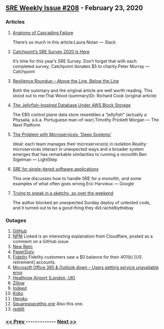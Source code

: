 ## [SRE Weekly Issue #208](https://sreweekly.com/sre-weekly-issue-208/) - February 23, 2020
### Articles

1. [Anatomy of Cascading Failure ](https://www.infoq.com/articles/anatomy-cascading-failure/)

    There’s so much in this article:Laura Nolan — Slack
1. [Catchpoint’s SRE Survey 2020 Is Here](https://blog.catchpoint.com/2020/01/30/catchpoints-sre-survey-2020-is-here/)

    It’s time for this year’s SRE Survey. Don’t forget that with each completed survey, Catchpoint donates $5 to charity.Peter Murray — Catchpoint
1. [Resilience Roundup – Above the Line, Below the Line](https://resilienceroundup.com/issues/68/)

    Both the summary and the original article are well worth reading. This stood out to me:Thai Wood (summary)Dr. Richard Cook (original article)
1. [The Jellyfish-Inspired Database Under AWS Block Storage](https://www.nextplatform.com/2020/02/18/the-jellyfish-inspired-database-under-aws-block-storage/)

    The EBS control plane data store resembles a “jellyfish” (actually a Physalia, a.k.a. Portuguese man-of-war).Timothy Prickett Morgan — The Next Platform
1. [The Problem with Microservices: ‘Deep Systems’](https://www.enterpriseai.news/2020/02/18/how-developers-can-overcome-the-microservices-deep-systems-problem/)

    Ideal: each team manages their microservice(s) in isolation.Reality: microservices interact in unexpected ways and a broader system emerges that has remarkable similarities to running a monolith.Ben Sigelman — LightStep
1. [SRE for single-tiered software applications](https://cloud.google.com/blog/products/management-tools/sre-for-single-tiered-software-applications/)

    This one discusses how to handle SRE for a monolith, and some examples of what often goes wrong.Eric Harvieux — Google
1. [Trying to sneak in a sketchy .so over the weekend](https://rachelbythebay.com/w/2020/02/09/horizonta/)

    The author blocked an unexpected Sunday deploy of untested code, and it turned out to be a good thing they did.rachelbythebay
### Outages

1. [GitHub](https://www.githubstatus.com/incidents/fxbbtd7mhz1c)
1. [NPM](https://github.com/npm/cli/issues/836#issuecomment-587019096)
    Linked is an interesting explanation from Cloudflare, posted as a comment on a GitHub issue.
1. [New Relic](https://status.newrelic.com/incidents/7l5m3xpmx8cw)
1. [PagerDuty](https://status.pagerduty.com/incidents/7p98lync2k0r)
1. [Fidelity](https://www.marketwatch.com/story/some-fidelity-investors-are-finding-accounts-showing-no-401k-balances-or-retirement-plan-at-all-2020-02-19)
    Fidelity customers saw a $0 balance for their 401(k) [US retirement] accounts.
1. [Microsoft Office 365 & Outlook down – Users getting service unavailable error](https://digistatement.com/microsoft-office-365-down-users-getting-service-unavailable-error/)
1. [Heathrow Airport (London, UK)](https://www.mylondon.news/news/west-london-news/heathrow-airport-technical-outage-causing-17759178)
1. [Zillow](https://www.housingwire.com/articles/zillow-has-been-glitching-the-last-few-days-heres-what-happened/)
1. [Indeed](https://digistatement.com/officia-update-indeed-down-indeed-website-down-not-working-for-many-users/)
1. [Kobo](https://goodereader.com/blog/electronic-readers/kobo-website-and-apps-are-down)
1. [Heroku](https://status.heroku.com/incidents/1961)
1. [Squarespacethis one](https://status.squarespace.com/incidents/dnlm8804tt0n)
    Also this one.
1. [reddit](https://www.redditstatus.com/incidents/8j9f2gdmcn47)

### [ << Prev ](sreweekly-207.md) ------------- [ Next >> ](sreweekly-209.md)